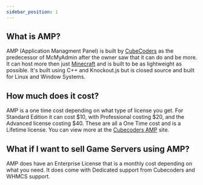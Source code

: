 ```yaml
---
sidebar_position: 1
---
```


## What is AMP?

AMP (Application Managment Panel) is built by [CubeCoders](https://cubecoders.com/AMP) as the predecessor of McMyAdmin after the owner saw that it can do and be more.
It can host more then just [Minecraft](https://minecraft.net/) and is built to be as lightweight as possible.
It's built using C++ and Knockout.js but is closed source and built for Linux and Window Systems.

## How much does it cost?

AMP is a one time cost depending on what type of license you get. For Standard Edition it can cost $10, with Professional costing $20, and the Advanced license costing $40. These are all a One Time cost and is a Lifetime license. You can view more at the [Cubecoders AMP](https://cubecoders.com/AMP) site.

## What if I want to sell Game Servers using AMP?

AMP does have an Enterprise License that is a monthly cost depending on what you need. It does come with Dedicated support from Cubecoders and WHMCS support.